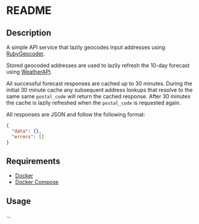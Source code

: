 # README

## Description

A simple API service that lazily geocodes input addresses using [RubyGeocoder](http://www.rubygeocoder.com).

Stored geocoded addresses are used to lazily refresh the 10-day forecast using [WeatherAPI](https://www.weatherapi.com).

All successful forecast responses are cached up to 30 minutes. During the initial 30 minute cache any subsequent address lookups that resolve to the same same `postal_code` will return the cached response. After 30 minutes the cache is lazily refreshed when the `postal_code` is requested again.

All responses are JSON and follow the following format:

```json
{
  "data": {},
  "errors": []
}
```

## Requirements

- [Docker](https://docs.docker.com/get-docker/)
- [Docker Compose](https://docs.docker.com/compose/install/)

## Usage

...
